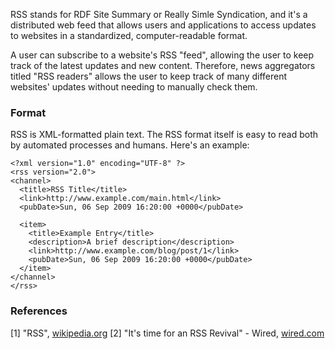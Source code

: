 RSS stands for RDF Site Summary or Really Simle Syndication, and it's a distributed web feed that allows users and applications to access updates to websites in a standardized, computer-readable format.

A user can subscribe to a website's RSS "feed", allowing the user to keep track of the latest updates and new content. Therefore, news aggregators titled "RSS readers" allows the user to keep track of many different websites' updates without needing to manually check them.

### Format
RSS is XML-formatted plain text. The RSS format itself is easy to read both by automated processes and humans. Here's an example:
  
```
<?xml version="1.0" encoding="UTF-8" ?>
<rss version="2.0">
<channel>
  <title>RSS Title</title>
  <link>http://www.example.com/main.html</link>
  <pubDate>Sun, 06 Sep 2009 16:20:00 +0000</pubDate>

  <item>
    <title>Example Entry</title>
    <description>A brief description</description>
    <link>http://www.example.com/blog/post/1</link>
    <pubDate>Sun, 06 Sep 2009 16:20:00 +0000</pubDate>
  </item>
</channel>
</rss>
```

### References
[1] "RSS", [wikipedia.org](https://en.wikipedia.org/wiki/RSS)
[2] "It's time for an RSS Revival" - Wired, [wired.com](https://www.wired.com/story/rss-readers-feedly-inoreader-old-reader/)
